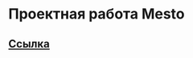 # Проектная работа Mesto

## <a href="https://ctwyo.github.io/mesto-project-ff" target="_blank">Ссылка</a>
